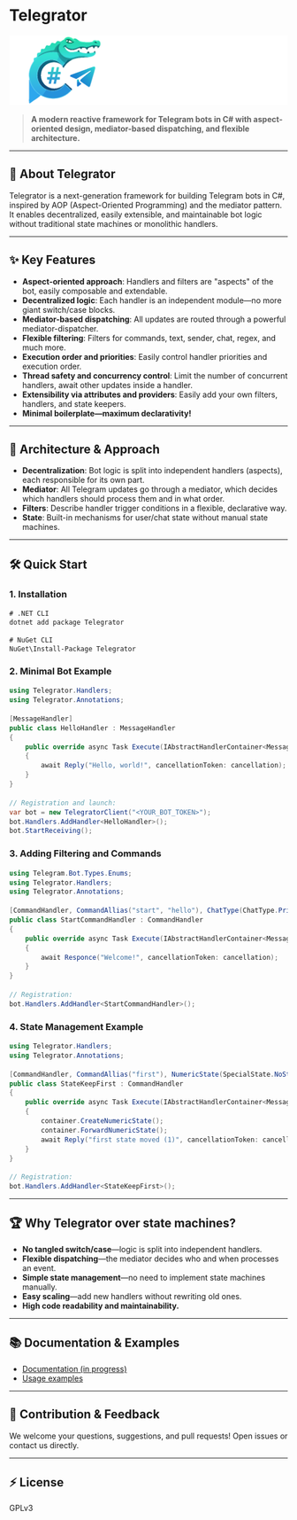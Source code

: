 # Telegrator

![Telegrator Banner](https://github.com/Rikitav/Telegrator/blob/master/resources%2Ftelegrator_banner.png)

> **A modern reactive framework for Telegram bots in C# with aspect-oriented design, mediator-based dispatching, and flexible architecture.**

---

## 🚀 About Telegrator

Telegrator is a next-generation framework for building Telegram bots in C#, inspired by AOP (Aspect-Oriented Programming) and the mediator pattern. It enables decentralized, easily extensible, and maintainable bot logic without traditional state machines or monolithic handlers.

---

## ✨ Key Features

- **Aspect-oriented approach**: Handlers and filters are "aspects" of the bot, easily composable and extendable.
- **Decentralized logic**: Each handler is an independent module—no more giant switch/case blocks.
- **Mediator-based dispatching**: All updates are routed through a powerful mediator-dispatcher.
- **Flexible filtering**: Filters for commands, text, sender, chat, regex, and much more.
- **Execution order and priorities**: Easily control handler priorities and execution order.
- **Thread safety and concurrency control**: Limit the number of concurrent handlers, await other updates inside a handler.
- **Extensibility via attributes and providers**: Easily add your own filters, handlers, and state keepers.
- **Minimal boilerplate—maximum declarativity!**

---

## 🧩 Architecture & Approach

- **Decentralization**: Bot logic is split into independent handlers (aspects), each responsible for its own part.
- **Mediator**: All Telegram updates go through a mediator, which decides which handlers should process them and in what order.
- **Filters**: Describe handler trigger conditions in a flexible, declarative way.
- **State**: Built-in mechanisms for user/chat state without manual state machines.

---

## 🛠️ Quick Start

### 1. Installation

```shell
# .NET CLI
dotnet add package Telegrator

# NuGet CLI
NuGet\Install-Package Telegrator
```

### 2. Minimal Bot Example

```csharp
using Telegrator.Handlers;
using Telegrator.Annotations;

[MessageHandler]
public class HelloHandler : MessageHandler
{
    public override async Task Execute(IAbstractHandlerContainer<Message> container, CancellationToken cancellation)
    {
        await Reply("Hello, world!", cancellationToken: cancellation);
    }
}

// Registration and launch:
var bot = new TelegratorClient("<YOUR_BOT_TOKEN>");
bot.Handlers.AddHandler<HelloHandler>();
bot.StartReceiving();
```

### 3. Adding Filtering and Commands

```csharp
using Telegram.Bot.Types.Enums;
using Telegrator.Handlers;
using Telegrator.Annotations;

[CommandHandler, CommandAllias("start", "hello"), ChatType(ChatType.Private)]
public class StartCommandHandler : CommandHandler
{
    public override async Task Execute(IAbstractHandlerContainer<Message> container, CancellationToken cancellation)
    {
        await Responce("Welcome!", cancellationToken: cancellation);
    }
}

// Registration:
bot.Handlers.AddHandler<StartCommandHandler>();
```

### 4. State Management Example

```csharp
using Telegrator.Handlers;
using Telegrator.Annotations;

[CommandHandler, CommandAllias("first"), NumericState(SpecialState.NoState)]
public class StateKeepFirst : CommandHandler
{
    public override async Task Execute(IAbstractHandlerContainer<Message> container, CancellationToken cancellation)
    {
        container.CreateNumericState();
        container.ForwardNumericState();
        await Reply("first state moved (1)", cancellationToken: cancellation);
    }
}

// Registration:
bot.Handlers.AddHandler<StateKeepFirst>();
```

---

## 🏆 Why Telegrator over state machines?

- **No tangled switch/case**—logic is split into independent handlers.
- **Flexible dispatching**—the mediator decides who and when processes an event.
- **Simple state management**—no need to implement state machines manually.
- **Easy scaling**—add new handlers without rewriting old ones.
- **High code readability and maintainability.**

---

## 📚 Documentation & Examples

- [Documentation (in progress)](https://github.com/Rikitav/Telegrator/wiki/)
- [Usage examples](https://github.com/Rikitav/Telegrator/tree/master/Examples)

---

## 🤝 Contribution & Feedback

We welcome your questions, suggestions, and pull requests! Open issues or contact us directly.

---

## ⚡ License

GPLv3
